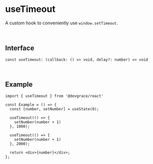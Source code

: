 # useTimeout

A custom hook to conveniently use `window.setTimeout`.

<br />

## Interface
```tsx
const useTimeout: (callback: () => void, delay?: number) => void
```

<br />

## Example

```tsx
import { useTimeout } from '@devgrace/react'

const Example = () => {
  const [number, setNumber] = useState(0);

  useTimeout(() => {
    setNumber(number + 1)
  }, 1000);

  useTimeout(() => {
    setNumber(number + 1)
  }, 2000);

  return <div>{number}</div>;
};
```